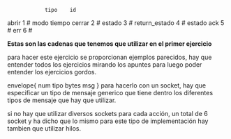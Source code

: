 
				tipo	id
abrir				1		#	modo	tiempo
cerrar				2		#
estado				3		#
return_estado			4		#	estado
ack				5 		#
err				6		#


**Estas son las cadenas que tenemos que utilizar en el primer ejercicio**

para hacer este ejercicio se proporcionan ejemplos parecidos, hay que entender todos los ejercicios mirando los apuntes para luego poder entender los ejercicios gordos.


envelope{ 
	num tipo
	bytes msg
}
para hacerlo con un socket, hay que especificar un tipo de mensaje generico que tiene dentro los diferentes tipos de mensaje que hay que utilizar.

si no hay que utilizar diversos sockets para cada acción, un total de 6 socket y ha dicho que lo mismo para este tipo de implementación hay tambien que utilizar hilos.
